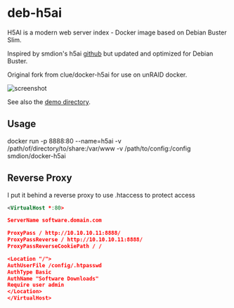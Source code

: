 # deb-h5ai

H5AI is a modern web server index - Docker image based on Debian Buster Slim.

Inspired by smdion's h5ai [github](https://github.com/smdion/docker-containers/tree/master/h5ai) but updated and optimized for Debian Buster.

Original fork from clue/docker-h5ai for use on unRAID docker. 

![screenshot](https://cloud.githubusercontent.com/assets/776829/3098666/440f3ca6-e5ef-11e3-8979-36d2ac1a36a0.png)

See also the [demo directory](http://larsjung.de/h5ai/sample).

## Usage

docker run -p 8888:80 --name=h5ai -v /path/of/directory/to/share:/var/www -v /path/to/config:/config smdion/docker-h5ai

## Reverse Proxy

I put it behind a reverse proxy to use .htaccess to protect access

```xml
<VirtualHost *:80>

ServerName software.domain.com

ProxyPass / http://10.10.10.11:8888/
ProxyPassReverse / http://10.10.10.11:8888/
ProxyPassReverseCookiePath / /

<Location "/">
AuthUserFile /config/.htpasswd
AuthType Basic
AuthName "Software Downloads"
Require user admin
</Location>
</VirtualHost>
```
